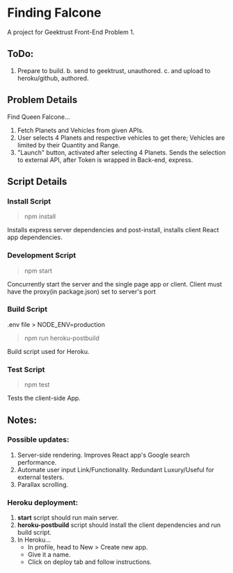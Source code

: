 # Finding Falcone

A project for Geektrust Front-End Problem 1.

## ToDo:
1. Prepare to build.
    b. send to geektrust, unauthored.
    c. and upload to heroku/github, authored.

## Problem Details

Find Queen Falcone...

1. Fetch Planets and Vehicles from given APIs.
2. User selects 4 Planets and respective vehicles to get there; Vehicles are limited by their Quantity and Range.
3. "Launch" button, activated after selecting 4 Planets. Sends the selection to external API, after Token is wrapped in Back-end, express.

## Script Details

### Install Script

> npm install

Installs express server dependencies and post-install, installs client React app dependencies.

### Development Script

> npm start

Concurrently start the server and the single page app or client. Client must have the proxy(in package.json) set to server's
port

### Build Script

.env file > NODE_ENV=production

> npm run heroku-postbuild

Build script used for Heroku.

### Test Script

> npm test

Tests the client-side App.

## Notes:

### Possible updates:

1. Server-side rendering. Improves React app's Google search performance.
2. Automate user input Link/Functionality. Redundant Luxury/Useful for external testers.
3. Parallax scrolling.

### Heroku deployment:
1. **start** script should run main server.
2. **heroku-postbuild** script should install the client dependencies and run build script.
3. In Heroku...
    - In profile, head to New > Create new app.
    - Give it a name.
    - Click on deploy tab and follow instructions.